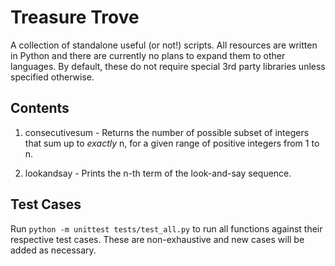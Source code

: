 # Treasure Trove
A collection of standalone useful (or not!) scripts. All resources are written in Python and there are currently no plans to expand them to other languages. By default, these do not require special 3rd party libraries unless specified otherwise.

## Contents
1. consecutivesum - Returns the number of possible subset of integers that sum up to _exactly_ n, for a given range of positive integers from 1 to n.

2. lookandsay - Prints the n-th term of the look-and-say sequence.

## Test Cases
Run `python -m unittest tests/test_all.py` to run all functions against their respective test cases. These are non-exhaustive and new cases will be added as necessary.